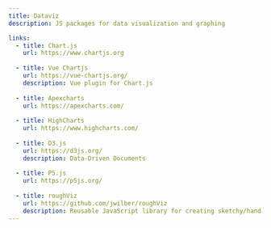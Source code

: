 ```yaml
---
title: Dataviz
description: JS packages for data visualization and graphing

links:
  - title: Chart.js
    url: https://www.chartjs.org
    
  - title: Vue Chartjs
    url: https://vue-chartjs.org/
    description: Vue plugin for Chart.js
    
  - title: Apexcharts
    url: https://apexcharts.com/
    
  - title: HighCharts
    url: https://www.highcharts.com/
    
  - title: D3.js
    url: https://d3js.org/
    description: Data-Driven Documents 
    
  - title: P5.js
    url: https://p5js.org/
    
  - title: roughViz
    url: https://github.com/jwilber/roughViz
    description: Reusable JavaScript library for creating sketchy/hand-drawn styled charts in the browser
---
```

